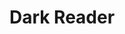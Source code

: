 ---
codehost: https://github.com/https://github.com/darkreader/darkreader
logohandle: darkreader
sort: darkreader
title: Dark Reader
twitter: https://x.com/darkreaderapp
website: https://darkreader.org/
---